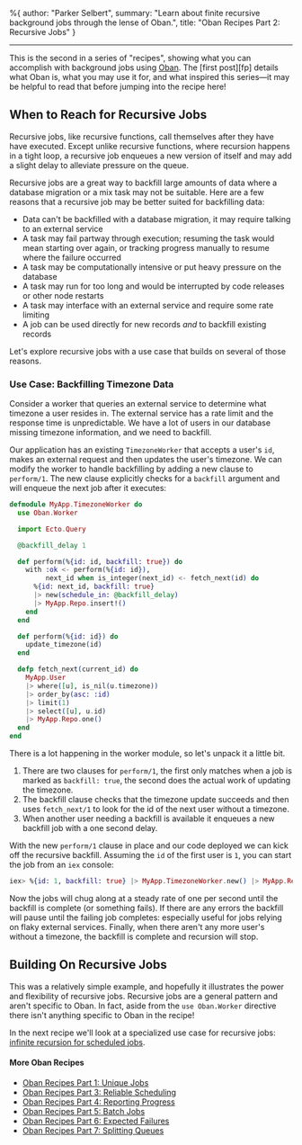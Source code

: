 %{
  author: "Parker Selbert",
  summary: "Learn about finite recursive background jobs through the lense of Oban.",
  title: "Oban Recipes Part 2: Recursive Jobs"
}

---

This is the second in a series of "recipes", showing what you can accomplish with background jobs using [Oban][oban].
The [first post][fp] details what Oban is, what you may use it for, and what inspired this series—it may be helpful to read that before jumping into the recipe here!

## When to Reach for Recursive Jobs

Recursive jobs, like recursive functions, call themselves after they have have executed.
Except unlike recursive functions, where recursion happens in a tight loop, a recursive job enqueues a new version of itself and may add a slight delay to alleviate pressure on the queue.

Recursive jobs are a great way to backfill large amounts of data where a database migration or a mix task may not be suitable.
Here are a few reasons that a recursive job may be better suited for backfilling data:

* Data can't be backfilled with a database migration, it may require talking to an external service
* A task may fail partway through execution; resuming the task would mean starting over again, or tracking progress manually to resume where the failure occurred
* A task may be computationally intensive or put heavy pressure on the database
* A task may run for too long and would be interrupted by code releases or other node restarts
* A task may interface with an external service and require some rate limiting
* A job can be used directly for new records _and_ to backfill existing records

Let's explore recursive jobs with a use case that builds on several of those reasons.

### Use Case: Backfilling Timezone Data

Consider a worker that queries an external service to determine what timezone a user resides in.
The external service has a rate limit and the response time is unpredictable.
We have a lot of users in our database missing timezone information, and we need to backfill.

Our application has an existing `TimezoneWorker` that accepts a user's `id`, makes an external request and then updates the user's timezone.
We can modify the worker to handle backfilling by adding a new clause to `perform/1`.
The new clause explicitly checks for a `backfill` argument and will enqueue the next job after it executes:

```elixir
defmodule MyApp.TimezoneWorker do
  use Oban.Worker

  import Ecto.Query

  @backfill_delay 1

  def perform(%{id: id, backfill: true}) do
    with :ok <- perform(%{id: id}),
         next_id when is_integer(next_id) <- fetch_next(id) do
      %{id: next_id, backfill: true}
      |> new(schedule_in: @backfill_delay)
      |> MyApp.Repo.insert!()
    end
  end

  def perform(%{id: id}) do
    update_timezone(id)
  end

  defp fetch_next(current_id) do
    MyApp.User
    |> where([u], is_nil(u.timezone))
    |> order_by(asc: :id)
    |> limit(1)
    |> select([u], u.id)
    |> MyApp.Repo.one()
  end
end
```

There is a lot happening in the worker module, so let's unpack it a little bit.

1. There are two clauses for `perform/1`, the first only matches when a job is marked as `backfill: true`, the second does the actual work of updating the timezone.
2. The backfill clause checks that the timezone update succeeds and then uses `fetch_next/1` to look for the id of the next user without a timezone.
3. When another user needing a backfill is available it enqueues a new backfill job with a one second delay.

With the new `perform/1` clause in place and our code deployed we can kick off the recursive backfill.
Assuming the `id` of the first user is `1`, you can start the job from an `iex` console:

```elixir
iex> %{id: 1, backfill: true} |> MyApp.TimezoneWorker.new() |> MyApp.Repo.insert()
```

Now the jobs will chug along at a steady rate of one per second until the backfill is complete (or something fails).
If there are any errors the backfill will pause until the failing job completes: especially useful for jobs relying on flaky external services.
Finally, when there aren't any more user's without a timezone, the backfill is complete and recursion will stop.

## Building On Recursive Jobs

This was a relatively simple example, and hopefully it illustrates the power and flexibility of recursive jobs.
Recursive jobs are a general pattern and aren't specific to Oban.
In fact, aside from the `use Oban.Worker` directive there isn't anything specific to Oban in the recipe!

In the next recipe we'll look at a specialized use case for recursive jobs: [infinite recursion for scheduled jobs][part3].

#### More Oban Recipes

* [Oban Recipes Part 1: Unique Jobs][part1]
* [Oban Recipes Part 3: Reliable Scheduling][part3]
* [Oban Recipes Part 4: Reporting Progress][part4]
* [Oban Recipes Part 5: Batch Jobs][part5]
* [Oban Recipes Part 6: Expected Failures][part6]
* [Oban Recipes Part 7: Splitting Queues][part7]

[oban]: https://github.com/sorentwo/oban
[part1]: /2019/07/18/oban-recipes-part-1-unique-jobs.html
[part3]: /2019/08/02/oban-recipes-part-3-reliable-scheduling.html
[part4]: /2019/08/21/oban-recipes-part-4-reporting-progress.html
[part5]: /2019/09/17/oban-recipes-part-5-batch-jobs.html
[part6]: /2019/10/17/oban-recipes-part-6-expected-failures.html
[part7]: /2019/11/05/oban-recipes-part-7-splitting-queues.html
